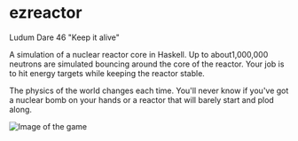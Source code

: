 # ezreactor

Ludum Dare 46 "Keep it alive"

A simulation of a nuclear reactor core in Haskell. Up to about1,000,000 neutrons
are simulated bouncing around the core of the reactor. Your job is to hit energy
targets while keeping the reactor stable. 

The physics of the world changes each time. You'll never know if you've got a
nuclear bomb on your hands or a reactor that will barely start and plod along.

![Image of the game](https://raw.githubusercontent.com/abarbu/ezreactor-ludum-dare-46/master/animation.gif)
